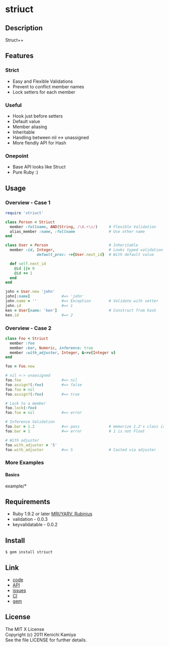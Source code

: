 striuct
=======

Description
-----------

Struct++

Features
--------

### Strict

* Easy and Flexible Validations
* Prevent to conflict member names
* Lock setters for each member

### Useful

* Hook just before setters
* Default value
* Member aliasing
* Inheritable
* Handling between nil <-> unassigned
* More flendly API for Hash

### Onepoint

* Base API looks like Struct
* Pure Ruby :)

Usage
-----

### Overview - Case 1

```ruby
require 'striuct'

class Person < Striuct
  member :fullname, AND(String, /\A.+\z/)     # Flexible Validation
  alias_member :name, :fullname               # Use other name
end

class User < Person                           # Inheritable
  member :id, Integer,                        # Looks typed validation
              default_proc: ->{User.next_id}  # With default value

  def self.next_id
    @id ||= 0
    @id += 1
  end
end

john = User.new 'john'
john[:name]              #=> 'john' 
john.name = ''           #=> Exception        # Validate with setter
john.id                  #=> 1
ken = User[name: 'ken']                       # Construct from hash
ken.id                   #=> 2
```
### Overview - Case 2

```ruby
class Foo < Striuct
  member :foo
  member :bar, Numeric, inference: true
  member :with_adjuster, Integer, &->v{Integer v}
end

foo = Foo.new

# nil <-> unaasigned
foo.foo                  #=> nil
foo.assign?(:foo)        #=> false
foo.foo = nil
foo.assign?(:foo)        #=> true

# Lock to a member
foo.lock(:foo)
foo.foo = nil            #=> error

# Inference Validation
foo.bar = 1.2            #=> pass             # memorize 1.2's class is Float
foo.bar = 1              #=> error            # 1 is not Float

# With adjuster
foo.with_adjuster = '5'
foo.with_adjuster        #=> 5                # Casted via adjuster
```


### More Examples

#### Basics

example/*

Requirements
-------------

* Ruby 1.9.2 or later [MRI/YARV, Rubinius](http://travis-ci.org/#!/kachick/striuct)
* validation - 0.0.3
* keyvalidatable - 0.0.2

Install
-------

```shell
$ gem install striuct
```

Link
----

* [code](https://github.com/kachick/striuct)
* [API](http://kachick.github.com/docs/striuct/api/frames.html)
* [issues](https://github.com/kachick/striuct/issues)
* [CI](http://travis-ci.org/#!/kachick/striuct)
* [gem](https://rubygems.org/gems/striuct)

License
--------

The MIT X License  
Copyright (c) 2011 Kenichi Kamiya  
See the file LICENSE for further details.

